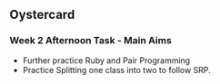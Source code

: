 ## Oystercard

### Week 2 Afternoon Task - Main Aims

* Further practice Ruby and Pair Programming
* Practice Splitting one class into two to follow SRP. 
